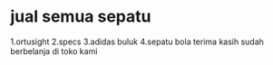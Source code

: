# jual semua sepatu

1.ortusight 
2.specs
3.adidas buluk
4.sepatu bola
terima kasih sudah berbelanja di toko kami
